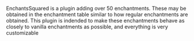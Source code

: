 EnchantsSquared is a plugin adding over 50 enchantments. These may be obtained in the enchantment table similar to how regular enchantments are obtained. 
This plugin is indended to make these enchantments behave as closely to vanilla enchantments as possible, and everything is very customizable
